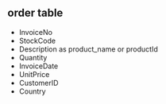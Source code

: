 ## order table
- InvoiceNo
- StockCode
- Description as product_name or productId
- Quantity
- InvoiceDate
- UnitPrice
- CustomerID
- Country